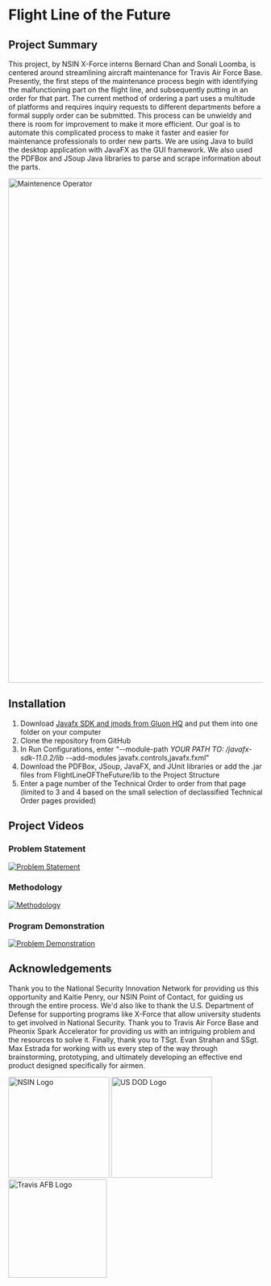 # Flight Line of the Future
## Project Summary
This project, by NSIN X-Force interns Bernard Chan and Sonali Loomba, is centered around streamlining aircraft maintenance for Travis Air Force Base. Presently, the first steps of the maintenance process begin with identifying the malfunctioning part on the flight line, and subsequently putting in an order for that part. The current method of ordering a part uses a multitude of platforms and requires inquiry requests to different departments before a formal supply order can be submitted. This process can be unwieldy and there is room for improvement to make it more efficient. Our goal is to automate this complicated process to make it faster and easier for maintenance professionals to order new parts. We are using Java to build the desktop application with JavaFX as the GUI framework. We also used the PDFBox and JSoup Java libraries to parse and scrape information about the parts. 

<img src="https://www.stripes.com/polopoly_fs/1.567693.1549556653!/image/image.jpg_gen/derivatives/landscape_900/image.jpg"
     alt="Maintenence Operator" width="1000" />
     
## Installation
1. Download [Javafx SDK and jmods from Gluon HQ]( https://gluonhq.com/products/javafx/) and put them into one folder on your computer
2. Clone the repository from GitHub
3. In Run Configurations, enter “--module-path *YOUR PATH TO: /javafx-sdk-11.0.2/lib* --add-modules javafx.controls,javafx.fxml”
4. Download the PDFBox, JSoup, JavaFX, and JUnit libraries or add the .jar files from FlightLineOFTheFuture/lib to the Project Structure
5. Enter a page number of the Technical Order to order from that page (limited to 3 and 4 based on the small selection of declassified Technical Order pages provided)

## Project Videos
### Problem Statement 
[![Problem Statement](http://img.youtube.com/vi/L2CiMDEHdH8/0.jpg)](https://youtu.be/L2CiMDEHdH8 "Problem Statement")
### Methodology
[![Methodology](http://img.youtube.com/vi/TsZh8A7L9Do/0.jpg)](https://youtu.be/TsZh8A7L9Do "Methodology")
### Program Demonstration 
[![Problem Demonstration](http://img.youtube.com/vi/L2CiMDEHdH8/0.jpg)](https://youtu.be/L2CiMDEHdH8 "Problem Demonstration")

## Acknowledgements
Thank you to the National Security Innovation Network for providing us this opportunity and Kaitie Penry, our NSIN Point of Contact, for guiding us through the entire process. We'd also like to thank the U.S. Department of Defense for supporting programs like X-Force that allow university students to get involved in National Security. Thank you to Travis Air Force Base and Pheonix Spark Accelerator for providing us with an intriguing problem and the resources to solve it. Finally, thank you to TSgt. Evan Strahan and SSgt. Max Estrada for working with us every step of the way through brainstorming, prototyping, and ultimately developing an effective end product designed specifically for airmen.

<img src="https://www.nsin.us/assets/img/app/social-media/fb-og-tag-image.png"
     alt="NSIN Logo" height = "200"/>
<img src="https://www.nsin.us/assets/img/content/events/logo-dod.jpg"
     alt="US DOD Logo" height="200"/>
<img src="https://scontent-atl3-2.xx.fbcdn.net/v/t1.0-9/49755997_2099479013465396_3913156020624424960_o.jpg?_nc_cat=103&_nc_sid=09cbfe&_nc_ohc=MpcJObXMEf4AX87Ktfa&_nc_oc=AQnzxTeQqEqNtUJecRbrKL47IFMjelOYmknJoMCDAVRef0wsIiVOHAi9djnhBFVxKfg&_nc_ht=scontent-atl3-2.xx&oh=87d77c7672e40aea7a563b799af92638&oe=5F58121F"
     alt="Travis AFB Logo" height="195"/>
     
